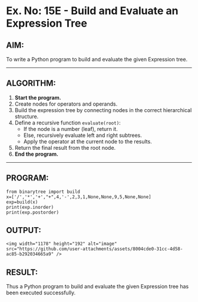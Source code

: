 # Ex. No: 15E - Build and Evaluate an Expression Tree

## AIM:
To write a Python program to build and evaluate the given Expression tree.

---

## ALGORITHM:

1. **Start the program.**
2. Create nodes for operators and operands.
3. Build the expression tree by connecting nodes in the correct hierarchical structure.
4. Define a recursive function `evaluate(root)`:
   - If the node is a number (leaf), return it.
   - Else, recursively evaluate left and right subtrees.
   - Apply the operator at the current node to the results.
5. Return the final result from the root node.
6. **End the program.**

---

## PROGRAM:

```
from binarytree import build
x=['/','*','+',"+",4,'-',2,3,1,None,None,9,5,None,None]
exp=build(x)
print(exp.inorder)
print(exp.postorder)
```

## OUTPUT:
```
<img width="1178" height="192" alt="image" src="https://github.com/user-attachments/assets/8004cde0-31cc-4d58-ac85-b292034665a9" />

```

## RESULT:
Thus a Python program to build and evaluate the given Expression tree has been executed successfully.

